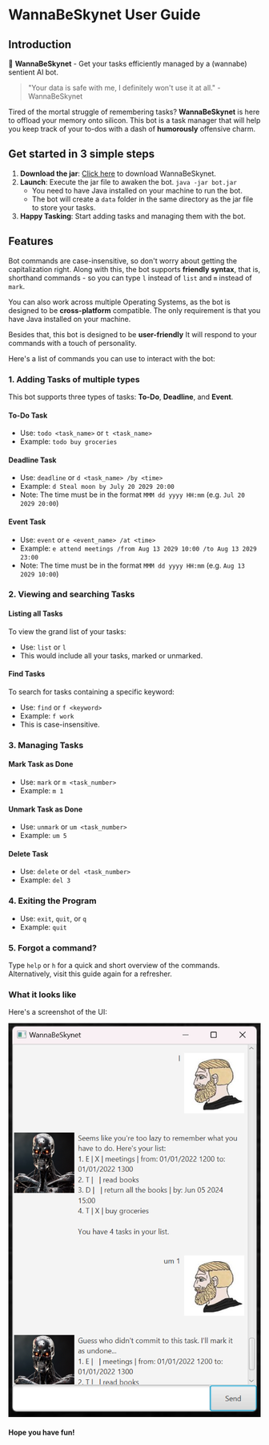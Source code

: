 # WannaBeSkynet User Guide

## Introduction

🤖 **WannaBeSkynet** - Get your tasks efficiently managed by a (wannabe) sentient AI bot.

> "Your data is safe with me, I definitely won't use it at all." - WannaBeSkynet

Tired of the mortal struggle of remembering tasks? **WannaBeSkynet** is here to offload your memory onto silicon. This bot is a task manager that will help you keep track of your to-dos with a dash of **humorously** offensive charm.

## Get started in 3 simple steps

1. **Download the jar**: [Click here](https://github.com/PyromancerBoom/ip/releases/tag/A-Release) to download WannaBeSkynet.
2. **Launch**: Execute the jar file to awaken the bot. `java -jar bot.jar`
   - You need to have Java installed on your machine to run the bot.
   - The bot will create a `data` folder in the same directory as the jar file to store your tasks.
3. **Happy Tasking**: Start adding tasks and managing them with the bot.

## Features

Bot commands are case-insensitive, so don't worry about getting the capitalization right. Along with this, the bot supports **friendly syntax**, that is, shorthand commands - so you can type `l` instead of `list` and `m` instead of `mark`.

You can also work across multiple Operating Systems, as the bot is designed to be **cross-platform** compatible. The only requirement is that you have Java installed on your machine.

Besides that, this bot is designed to be **user-friendly** It will respond to your commands with a touch of personality.

Here's a list of commands you can use to interact with the bot:

### 1. Adding Tasks of multiple types

This bot supports three types of tasks: **To-Do**, **Deadline**, and **Event**.

#### To-Do Task

- Use: `todo <task_name>` or `t <task_name>`
- Example: `todo buy groceries`

#### Deadline Task

- Use: `deadline` or `d <task_name> /by <time>`
- Example: `d Steal moon by July 20 2029 20:00`
- Note: The time must be in the format `MMM dd yyyy HH:mm` (e.g. `Jul 20 2029 20:00`)

#### Event Task

- Use: `event` or `e <event_name> /at <time>`
- Example: `e attend meetings /from Aug 13 2029 10:00 /to Aug 13 2029 23:00`
- Note: The time must be in the format `MMM dd yyyy HH:mm` (e.g. `Aug 13 2029 10:00`)

### 2. Viewing and searching Tasks

#### Listing all Tasks

To view the grand list of your tasks:

- Use: `list` or `l`
- This would include all your tasks, marked or unmarked.

#### Find Tasks

To search for tasks containing a specific keyword:

- Use: `find` or `f <keyword>`
- Example: `f work`
- This is case-insensitive.

### 3. Managing Tasks

#### Mark Task as Done

- Use: `mark` or `m <task_number>`
- Example: `m 1`

#### Unmark Task as Done

- Use: `unmark` or `um <task_number>`
- Example: `um 5`

#### Delete Task

- Use: `delete` or `del <task_number>`
- Example: `del 3`

### 4. Exiting the Program

- Use: `exit`, `quit`, or `q`
- Example: `quit`

### 5. Forgot a command?

Type `help` or `h` for a quick and short overview of the commands.
Alternatively, visit this guide again for a refresher.

### What it looks like

Here's a screenshot of the UI:

![WannaBeSkynet UI](Ui.png)

#### Hope you have fun!
